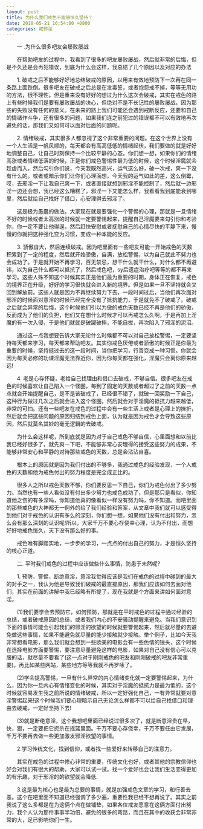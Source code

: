 ```yaml
---
layout: post
title: 为什么我们戒色不能够恒久坚持？
date: 2018-05-21 16:54:00 +0800
categories: 戒邪淫
---
```


　　一 .为什么很多吧友会屡败屡战
　　在帮助吧友的过程中，我看到了很多的吧友屡败屡战，然后就非常的后悔，但是不久还是会再犯错误，到底为什么会这样，我总结了几个原因以及对应的办法
　　1. 破戒之后不能够好好地总结破戒的原因，以用来有效地预防下一次再在同一条路上面跌倒。很多吧友在破戒之后总是在发毒誓，或者抱怨戒不掉，等等无用功的方法，很不理性。但是重来没有好好的想过为什么这次会破戒，其实在戒色的路上有些时候我们是要有屡败屡战的决心，但绝对不是不长记性的屡败屡战，因为那些的失败没有任何的意义。在未来的路上我们可能还会遇到戒断反应，还要和自己的情绪作斗争，还有很多的问题，如果我们连之前犯过的错误都不可以有效地再次避免的话，那我们又如何可以面对后面的问题呢。
　　2. 情绪破戒，其实很多人都忽视了这个非常重要的问题。在这个世界上没有一个人生活是一帆风顺的，每天都会有高高低低的情绪起伏，我们要做的就是好好地调整自己，让自己时刻保持一个比较平静的心态。你们想一想，如果你们的情绪高涨或者情绪低落的时候，正是你们戒色警惕性最为低的时候，这个时候淫魔就会趁虚而入，然后勾引你们说，今天我既然高兴，运气这么好，破一次戒，爽一下没有什么的。或者或暗示你们让你们心理面想，今天我的运气如此的差，这么倒霉，哎，去邪淫一下让我自己爽一下，或者直接就想到邪淫不能控制了，然后就一边邪淫一边还会想，我已经这么糟糕了，邪淫一下又能怎么样，我看看我到底能衰到哪里，然后就给自己找好了借口，心安理得去邪淫了。
　　这是极为愚蠢的做法。大家现在就是要强化一个警惕的心理，那就是一旦情绪不好的时候或者太高涨的时候就一定要警惕起来，提醒自己淫魔要来勾引你和考验你，你一定不要让他得逞，然后赶快安慰或者抚慰自己的心情尽快的平静下来，慢慢的你就把这种强化变为习惯，变成一种本能的反应。
　　3. 骄傲自大，然后连续破戒。因为吧里面有一些吧友可能一开始戒色的天数积累到了一定的程度，然后就开始骄傲，自满，放松警惕，以为自己就此不努力也会成功了。于是就开始不再学习，百无禁忌，想干什么就干什么，对什么都不再避讳，以为自己什么都可以抵抗了，然后戒色吧，sy后遗症治疗吧等等的都不再来学习。这些人殊不知这个时候其实正是他们最为重要的时期，身体正在恢复，戒色的境界正在升级，好好的学习很快就会进入新的境界。但是如果一旦不坚持就会又回到解放前。这些人就是因为不再继续努力下去，一段时间过后，当他们再次面对邪淫的时候面对意淫的时候已经完全没有了抵抗能力，于是就免不了破戒了。破戒之后就会异常的后悔，这个时候他们引以为傲的戒色天数已经不再是他们的骄傲，反而成为了他们的负担，他们又在想什么时候才可以再戒怎么久啊，于是再加上淫魔的有一次入侵，于是他们就就是破罐破摔，不能自拔，再次陷入了邪淫的泥沼。
　　通过这一点我想要告诉大家无论什么时候都不可以对自己放松警惕，一定要坚持每天都来学习，每天都来帮助吧友。其实你戒色厌倦或者骄傲的时候正是你最为重要的时候，坚持挺过去的这一段时间，当你把学习，行善变成一种习惯。你就会因为每天必修的功课淫魔无法靠近你，因为你每天都在强化，淫魔只会离你原来越远!
　　4. 老是心存怀疑，老给自己找理由和借口去破戒，不够自信。很多吧友在戒色的时候喜欢让自己陷入一个怪圈，每到了固定的天数或者超过了之前的天数一点点就会开始提醒自己，是不是该破戒了，已经很不错了，就破一回奖励一下自己，这种行为做过几次之后就会进入这个怪圈，然后就会对于淫魔的抵抗力越来越低，非常的可怕。还有一些吧友在戒色的过程中会有一些生活上或者是心理上的挫折，然后就会把这些问题的原因归结到戒色上面，认为就是因为戒色才会导致这些原因，然后就莫名其妙的毫无逻辑的去破戒。
　　为什么会这样呢，所到底就是因为对于自己戒色不够自信，心里面想和以前比我已经好很多了，就先爽一下吧，不能够非常心安理得的接受这些努力的成果，不能够非常安心和平静的对待那些戒色的天数，总是会沾沾自喜。
　　根本上的原因就是因为我们付出的不够多，我通过戒色的经验发现，一个人戒色的天数和他为戒色付出的努力程度是完全成正比的。
　　很多人之所以戒色天数不够，你们要反思一下自己，你们为戒色付出了多少努力。当然也有一些人看似没有付出多少努力也戒色成功了，但是那只是看似，你知道他之伤的有多深吗，你知道他真的像看似一样没有努力吗，你不知道。而吧里面的那些戒色的大神都无一例外的给了我们经验和答案，从文章中我们就可以感受得到他们对于戒色的认识有多么的深刻，你们想一想，如果他们没有付出和努力，怎么会有那么深刻的认识呢!所以，大家千万不要心存侥幸心理，认为不付出，而想好好地戒色恒久，天下没有那么好的事。
　　戒色唯有脚踏实地，一步步的学习，一点点的付出自己的努力，才是恒久坚持的核心正道。
　　二. 平时我们戒色的过程中应该做些什么事情，防患于未然呢?
　　1. 预防，警惕，断绝意淫，意淫我觉得应该是我们在戒色的过程中碰到的最大的对手之一，我认为他是导致我们破戒的最直接原因，那我们应该如何去面对他们，其实在前面的讲解中我已经略有所提了，现在我就是个方面来讲如何面对意淫。
　　(1)我们要学会去预防它，如何预防，那就是在平时戒色的过程中通过经验的总结，或者破戒原因的总结，或者我们内心的不安骚动提醒来避免。当我们意识到下面的事情可能会引起我们的邪淫的欲望的时候就要警惕起来，然后就尽量的去避免做这些事情，如果不能避免就尽量的能少接触就少接触。举个例子，比如今天我非常想看电影，那么我们就会想到一些欧美的电影会有一些色情的镜头，这个时候在选择电影方面要警惕，要注意尽量避免这样的电影，如果对自己没有信心可以克服的话，就尽量不要看了(这一点对于刚刚戒色的吧友和刚刚破戒的吧友非常重要)。再比如某些网站，某些地方等等我就不再罗嗦了。
　　(2)学会提高警惕，一旦有什么异常的内心情绪变化就一定要警惕起来，为什么，因为你一旦内心有情绪变化的时候，其实对于淫魔的抵抗力是最为低的，这个时候就容易发生我之前所说的情绪破戒，所以一定好强化自己，一有异常就要对意淫警惕起来!这个时候我们要心理暗示自己无论怎么样都不可以给自己找借口和理由去破戒，一定好坚持下去!
　　(3)就是断绝意淫，这个我想吧里面已经说过很多次了，就是断意淫贵在早，快，狠，一定要把它扼杀在摇篮里面。千万不要心存侥幸，千万不要任由它发展，千万不要再去做一些更加激发邪淫欲望的事情。
　　2.学习传统文化，找到信仰，或者找一些爱好来转移自己的注意力。
　　其实在戒色的过程中修心非常的重要，传统文化也好，或者其他的宗教信仰也好会对我们有很大的帮助，大家可以试一试。找一个爱好也会让我们生活变得更加的有乐趣，对于邪淫的的欲望就会降低.
　　3.这是最为核心也是最为总要的事情，就是加强戒色文章的学习，和行善去恶。这个在吧里面不知道已经强调了多少遍，重要性我已经不想再说了。其实之前我说了这么多都是在为这俩个点在做铺垫，如果各位戒友愿意在这俩方面付出努力，我个人认为那件事事半功倍，避免的很多的弯路，而且在其中的收获会非常非常的大，足已影响你们一生。